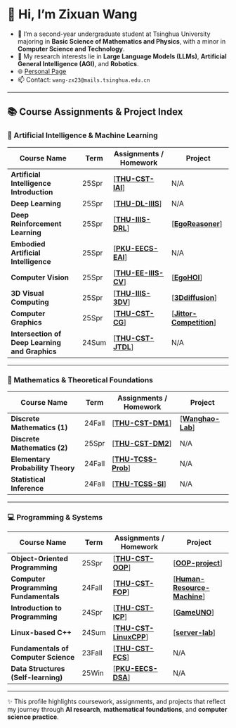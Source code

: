 # 👋 Hi, I’m Zixuan Wang

- 🌱 I’m a second-year undergraduate student at Tsinghua University majoring in **Basic Science of Mathematics and Physics**, with a minor in **Computer Science and Technology**.  
- 🔬 My research interests lie in **Large Language Models (LLMs)**, **Artificial General Intelligence (AGI)**, and **Robotics**.  
- 🌐 [Personal Page](https://wannabeyourfriend.github.io)  
- 📫 Contact: `wang-zx23@mails.tsinghua.edu.cn`  

---

## 📚 Course Assignments & Project Index

### 🧠 Artificial Intelligence & Machine Learning
| Course Name                                      | Term   | Assignments / Homework                                                                 | Project                                                                 |
| ------------------------------------------------ | ------ | -------------------------------------------------------------------------------------- | ----------------------------------------------------------------------- |
| **Artificial Intelligence Introduction**                      | 25Spr  | [**[THU-CST-IAI](https://github.com/wannabeyourfriend/THU-CST-IAI-2025spring)**]       | N/A                                                                     |
| **Deep Learning**                                | 25Spr  | [**[THU-DL-IIIS](https://github.com/wannabeyourfriend/THU-DL-IIIS-2025spring)**]       | N/A                                                                     |
| **Deep Reinforcement Learning**                  | 25Spr  | [**[THU-IIIS-DRL](https://github.com/wannabeyourfriend/THU-IIIS-DRL-2025spring)**]     | [**[EgoReasoner](https://github.com/wannabeyourfriend/EgoReasoner)**]   |
| **Embodied Artificial Intelligence**             | 25Spr  | [**[PKU-EECS-EAI](https://github.com/wannabeyourfriend/PKU-EECS-EAI-2025spring)**]     | N/A                                                                     |
| **Computer Vision**                              | 25Spr  | [**[THU-EE-IIIS-CV](https://github.com/wannabeyourfriend/THU-EE-IIIS-CV-2025spring)**] | [**[EgoHOI](https://github.com/wannabeyourfriend/EgoHOI)**]             |
| **3D Visual Computing**                          | 25Spr  | [**[THU-IIIS-3DV](https://github.com/wannabeyourfriend/THU-IIIS-3DV-2025spring)**]     | [**[3Ddiffusion](https://github.com/wannabeyourfriend/3D-Visual-Computing-Project)**] |
| **Computer Graphics**                            | 25Spr  | [**[THU-CST-CG](https://github.com/wannabeyourfriend/THU-CST-CG-2025spring)**]         | [**[Jittor-Competition](https://github.com/wannabeyourfriend/Jitter-5th-human-skeleton-prediction-track)**] |
| **Intersection of Deep Learning and Graphics**   | 24Sum  | [**[THU-CST-JTDL](https://github.com/wannabeyourfriend/THU-CST-JTDL-2024summer)**]     | N/A                                                                     |

---

### 📐 Mathematics & Theoretical Foundations
| Course Name                          | Term   | Assignments / Homework                                                                 | Project                                                                 |
| ------------------------------------ | ------ | -------------------------------------------------------------------------------------- | ----------------------------------------------------------------------- |
| **Discrete Mathematics (1)**         | 24Fall | [**[THU-CST-DM1](https://github.com/wannabeyourfriend/THU-CST-DM1-2024fall)**]         | [**[Wanghao-Lab](https://github.com/wannabeyourfriend/Wanghao-algorithm-Lab)**] |
| **Discrete Mathematics (2)**         | 25Spr  | [**[THU-CST-DM2](https://github.com/wannabeyourfriend/THU-CST-DM2-2025spring)**]       | N/A                                                                     |
| **Elementary Probability Theory**    | 24Fall | [**[THU-TCSS-Prob](https://github.com/wannabeyourfriend/THU-TCSS-Prob-2024fall)**]     | N/A                                                                     |
| **Statistical Inference**            | 24Fall | [**[THU-TCSS-SI](https://github.com/wannabeyourfriend/THU-TCSS-SI-2024fall)**]         | N/A                                                                     |

---

### 💻 Programming & Systems
| Course Name                          | Term   | Assignments / Homework                                                                 | Project                                                                 |
| ------------------------------------ | ------ | -------------------------------------------------------------------------------------- | ----------------------------------------------------------------------- |
| **Object-Oriented Programming**      | 25Spr  | [**[THU-CST-OOP](https://github.com/wannabeyourfriend/THU-CST-OOP-2025spring)**]       | [**[OOP-project](https://github.com/wannabeyourfriend/OOP-project)**]   |
| **Computer Programming Fundamentals**| 24Fall | [**[THU-CST-FOP](https://github.com/wannabeyourfriend/THU-CST-FOP-2024fall)**]         | [**[Human-Resource-Machine](https://github.com/wannabeyourfriend/Human-Resource-Machine)**] |
| **Introduction to Programming**      | 24Spr  | [**[THU-CST-ICP](https://github.com/wannabeyourfriend/THU-CST-ICP-2024spring)**]       | [**[GameUNO](https://github.com/wannabeyourfriend/UNO-card-game-EasyX)**] |
| **Linux-based C++**                  | 24Sum  | [**[THU-CST-LinuxCPP](https://github.com/wannabeyourfriend/THU-CST-LinuxCPP-2024summer)**] | [**[server-lab](https://github.com/wannabeyourfriend/linux-cpp-server-lab)**] |
| **Fundamentals of Computer Science** | 23Fall | [**[THU-CST-FCS](https://github.com/wannabeyourfriend/THU-CST-FCS-2023fall)**]         | N/A                                                                     |
| **Data Structures (Self-learning)**  | 25Win  | [**[PKU-EECS-DSA](https://github.com/wannabeyourfriend/PKU-EECS-DSA-2025winter-self-learn)**] | N/A |

---

✨ This profile highlights coursework, assignments, and projects that reflect my journey through **AI research**, **mathematical foundations**, and **computer science practice**.  
